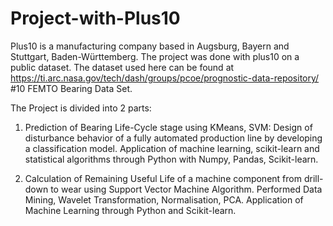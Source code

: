 # Project-with-Plus10

Plus10 is a manufacturing company based in Augsburg, Bayern and Stuttgart, Baden-Württemberg. The project was done with plus10 on a public dataset. The dataset used here can be found at https://ti.arc.nasa.gov/tech/dash/groups/pcoe/prognostic-data-repository/ #10 FEMTO Bearing Data Set.

The Project is divided into 2 parts: 

1. Prediction of Bearing Life-Cycle stage using KMeans, SVM: Design of disturbance behavior of a fully automated production line by developing a classification model. Application of machine learning, scikit-learn and statistical algorithms through Python with Numpy, Pandas, Scikit-learn.

2. Calculation of Remaining Useful Life of a machine component from drill-down to wear using Support Vector Machine Algorithm. Performed Data Mining, Wavelet Transformation, Normalisation, PCA. Application of Machine Learning through Python and Scikit-learn.
